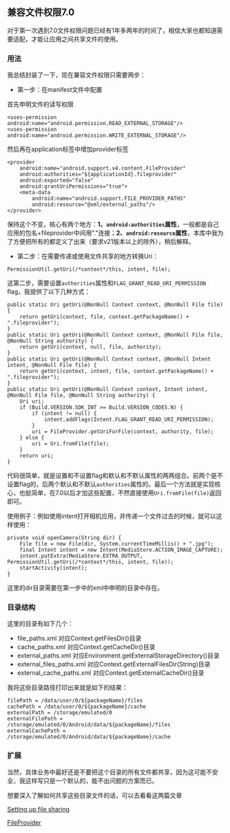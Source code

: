 ## 兼容文件权限7.0

对于第一次遇到7.0文件权限问题已经有1年多两年的时间了，相信大家也都知道需要适配，才能让应用之间共享文件的使用。

### 用法

我总结封装了一下，现在兼容文件权限只需要两步：

* 第一步：在manifest文件中配置

首先申明文件的读写权限

```
<uses-permission android:name="android.permission.READ_EXTERNAL_STORAGE"/>
<uses-permission android:name="android.permission.WRITE_EXTERNAL_STORAGE"/>
```

然后再在application标签中增加provider标签
	
```
<provider
    android:name="android.support.v4.content.FileProvider"
    android:authorities="${applicationId}.fileprovider"
    android:exported="false"
    android:grantUriPermissions="true">
    <meta-data
        android:name="android.support.FILE_PROVIDER_PATHS"
        android:resource="@xml/external_paths"/>
</provider>
```

保持这个不变，核心有两个地方：**1、`android:authorities`属性**，一般都是自己应用的包名+fileprovider中间用"."连接；**2、`android:resource`属性**，本库中我为了方便把所有的都定义了出来（要求v21版本以上的除外），稍后解释。

* 第二步：在需要传递或使用文件共享的地方转换Uri：

```
PermissionUtil.getUri(/*context*/this, intent, file);
```

这第二步，需要设置`authorities`属性和`FLAG_GRANT_READ_URI_PERMISSION` flag，我提供了以下几种方式：

```
public static Uri getUri(@NonNull Context context, @NonNull File file) {
    return getUri(context, file, context.getPackageName() + ".fileprovider");
}
public static Uri getUri(@NonNull Context context, @NonNull File file, @NonNull String authority) {
    return getUri(context, null, file, authority);
}
public static Uri getUri(@NonNull Context context, @NonNull Intent intent, @NonNull File file) {
    return getUri(context, intent, file, context.getPackageName() + ".fileprovider");
}
public static Uri getUri(@NonNull Context context, Intent intent, @NonNull File file, @NonNull String authority) {
    Uri uri;
    if (Build.VERSION.SDK_INT >= Build.VERSION_CODES.N) {
        if (intent != null) {
            intent.addFlags(Intent.FLAG_GRANT_READ_URI_PERMISSION);
        }
        uri = FileProvider.getUriForFile(context, authority, file);
    } else {
        uri = Uri.fromFile(file);
    }
    return uri;
}
```

代码很简单，就是设置和不设置flag和默认和不默认属性的两两组合。前两个是不设置flag的，后两个默认和不默认`authorities`属性的。最后一个方法就是实现核心，也挺简单，在7.0以后才加这些配置，不然直接使用`Uri.fromFile(file)`返回即可。

使用例子：例如使用intent打开相机应用，并传递一个文件过去的时候，就可以这样使用：

```
private void openCamera(String dir) {
    File file = new File(dir, System.currentTimeMillis() + ".jpg");
    final Intent intent = new Intent(MediaStore.ACTION_IMAGE_CAPTURE);
    intent.putExtra(MediaStore.EXTRA_OUTPUT, PermissionUtil.getUri(/*context*/this, intent, file));
    startActivity(intent);
}
```

这里的dir目录需要在第一步中的xml中申明的目录中存在。

### 目录结构

这里的目录有如下几个：

* file_paths.xml 对应Context.getFilesDir()目录
* cache_paths.xml 对应Context.getCacheDir()目录
* external_paths.xml 对应Environment.getExternalStorageDirectory()目录
* external_files_paths.xml 对应Context.getExternalFilesDir(String)目录
* external_cache_paths.xml 对应Context.getExternalCacheDir()目录

我将这些目录路径打印出来就是如下的结果：

```
filePath = /data/user/0/${packageName}/files
cachePath = /data/user/0/${packageName}/cache
externalPath = /storage/emulated/0
externalFilePath = /storage/emulated/0/Android/data/${packageName}/files
externalCachePath = /storage/emulated/0/Android/data/${packageName}/cache
```

### 扩展

当然，具体业务中最好还是不要把这个目录的所有文件都共享，因为这可能不安全，我这样写只是一个默认的，能不出问题的方案而已。

想要深入了解如何共享这些目录文件的话，可以去看看这两篇文章

[Setting up file sharing](https://developer.android.google.cn/training/secure-file-sharing/setup-sharing)

[FileProvider](https://developer.android.google.cn/reference/android/support/v4/content/FileProvider)
	
	

	

